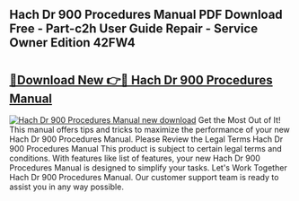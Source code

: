 ## Hach Dr 900 Procedures Manual PDF Download Free - Part-c2h User Guide Repair - Service Owner Edition 42FW4

# <h2><a href="http://bc27512.oget.top/?id=Hach+Dr+900+Procedures+Manual">🔗Download New 👉🔴 Hach Dr 900 Procedures Manual</a></h2>

[![Hach Dr 900 Procedures Manual new download](https://i.imgur.com/5g1atiW.png)](http://bc27512.oget.top/?id=Hach+Dr+900+Procedures+Manual)
Get the Most Out of It! This manual offers tips and tricks to maximize the performance of your new Hach Dr 900 Procedures Manual. Please Review the Legal Terms Hach Dr 900 Procedures Manual This product is subject to certain legal terms and conditions. With features like list of features, your new Hach Dr 900 Procedures Manual is designed to simplify your tasks. Let's Work Together Hach Dr 900 Procedures Manual. Our customer support team is ready to assist you in any way possible.

